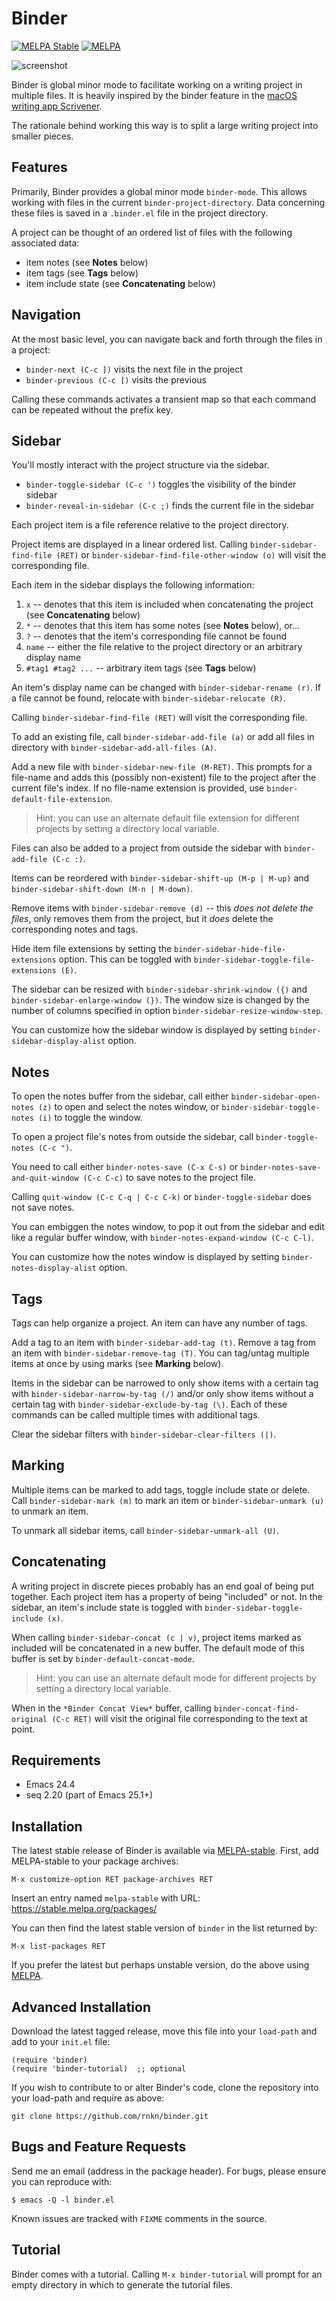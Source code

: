 Binder
======

[![MELPA Stable](https://stable.melpa.org/packages/binder-badge.svg)][1]
[![MELPA](https://melpa.org/packages/binder-badge.svg)][2]

![screenshot](screenshots/01.png)

Binder is global minor mode to facilitate working on a writing project
in multiple files. It is heavily inspired by the binder feature in the
[macOS writing app Scrivener][3].

The rationale behind working this way is to split a large writing
project into smaller pieces.


Features
--------

Primarily, Binder provides a global minor mode `binder-mode`. This
allows working with files in the current `binder-project-directory`.
Data concerning these files is saved in a `.binder.el` file in the
project directory.

A project can be thought of an ordered list of files with the following
associated data:

-  item notes (see **Notes** below)
-  item tags (see **Tags** below)
-  item include state (see **Concatenating** below)


Navigation
----------

At the most basic level, you can navigate back and forth through the
files in a project:

-  `binder-next (C-c ])` visits the next file in the project
-  `binder-previous (C-c [)` visits the previous

Calling these commands activates a transient map so that each command
can be repeated without the prefix key.


Sidebar
-------

You'll mostly interact with the project structure via the sidebar.

-  `binder-toggle-sidebar (C-c ')` toggles the visibility of the binder
   sidebar
-  `binder-reveal-in-sidebar (C-c ;)` finds the current file in the
   sidebar

Each project item is a file reference relative to the project directory.

Project items are displayed in a linear ordered list. Calling
`binder-sidebar-find-file (RET)` or `binder-sidebar-find-file-other-window (o)`
will visit the corresponding file.

Each item in the sidebar displays the following information:

 1. `x` -- denotes that this item is included when concatenating the
    project (see **Concatenating** below)
 2. `*` -- denotes that this item has some notes (see **Notes** below),
    or...
 3. `?` -- denotes that the item's corresponding file cannot be found
 4. `name` -- either the file relative to the project directory or an
    arbitrary display name
 5. `#tag1 #tag2 ...` -- arbitrary item tags (see **Tags** below)

An item's display name can be changed with `binder-sidebar-rename (r)`.
If a file cannot be found, relocate with `binder-sidebar-relocate (R)`.

Calling `binder-sidebar-find-file (RET)` will visit the corresponding
file.

To add an existing file, call `binder-sidebar-add-file (a)` or add all
files in directory with `binder-sidebar-add-all-files (A)`.

Add a new file with `binder-sidebar-new-file (M-RET)`. This prompts for a
file-name and adds this (possibly non-existent) file to the project
after the current file's index. If no file-name extension is provided,
use `binder-default-file-extension`.

>  Hint: you can use an alternate default file extension for different
>  projects by setting a directory local variable.

Files can also be added to a project from outside the sidebar with
`binder-add-file (C-c :)`.

Items can be reordered with `binder-sidebar-shift-up (M-p | M-up)` and
`binder-sidebar-shift-down (M-n | M-down)`.

Remove items with `binder-sidebar-remove (d)` -- this *does not delete
the files*, only removes them from the project, but it *does* delete the
corresponding notes and tags.

Hide item file extensions by setting the `binder-sidebar-hide-file-extensions`
option. This can be toggled with `binder-sidebar-toggle-file-extensions (E)`.

The sidebar can be resized with `binder-sidebar-shrink-window ({)` and
`binder-sidebar-enlarge-window (})`. The window size is changed by the
number of columns specified in option `binder-sidebar-resize-window-step`.

You can customize how the sidebar window is displayed by setting
`binder-sidebar-display-alist` option.


Notes
-----

To open the notes buffer from the sidebar, call either
`binder-sidebar-open-notes (z)` to open and select the notes window, or
`binder-sidebar-toggle-notes (i)` to toggle the window.

To open a project file's notes from outside the sidebar, call
`binder-toggle-notes (C-c ")`.

You need to call either `binder-notes-save (C-x C-s)` or
`binder-notes-save-and-quit-window (C-c C-c)` to save notes to the
project file.

Calling `quit-window (C-c C-q | C-c C-k)` or `binder-toggle-sidebar`
does not save notes.

You can embiggen the notes window, to pop it out from the sidebar and
edit like a regular buffer window, with `binder-notes-expand-window (C-c
C-l)`.

You can customize how the notes window is displayed by setting
`binder-notes-display-alist` option.


Tags
----

Tags can help organize a project. An item can have any number of tags.

Add a tag to an item with `binder-sidebar-add-tag (t)`. Remove a tag
from an item with `binder-sidebar-remove-tag (T)`. You can tag/untag
multiple items at once by using marks (see **Marking** below).

Items in the sidebar can be narrowed to only show items with a certain
tag with `binder-sidebar-narrow-by-tag (/)` and/or only show items
without a certain tag with `binder-sidebar-exclude-by-tag (\)`. Each of
these commands can be called multiple times with additional tags.

Clear the sidebar filters with `binder-sidebar-clear-filters (|)`.


Marking
-------

Multiple items can be marked to add tags, toggle include state or
delete. Call `binder-sidebar-mark (m)` to mark an item or
`binder-sidebar-unmark (u)` to unmark an item.

To unmark all sidebar items, call `binder-sidebar-unmark-all (U)`.


Concatenating
-------------

A writing project in discrete pieces probably has an end goal of being
put together. Each project item has a property of being "included" or
not. In the sidebar, an item's include state is toggled with
`binder-sidebar-toggle-include (x)`.

When calling `binder-sidebar-concat (c | v)`, project items marked as
included will be concatenated in a new buffer. The default mode of this
buffer is set by `binder-default-concat-mode`.

>  Hint: you can use an alternate default mode for different projects by
>  setting a directory local variable.

When in the `*Binder Concat View*` buffer, calling
`binder-concat-find-original (C-c RET)` will visit the original file
corresponding to the text at point.


Requirements
------------

-  Emacs 24.4
-  seq 2.20 (part of Emacs 25.1+)


Installation
------------

The latest stable release of Binder is available via [MELPA-stable][1].
First, add MELPA-stable to your package archives:

    M-x customize-option RET package-archives RET
    
Insert an entry named `melpa-stable` with URL:
https://stable.melpa.org/packages/

You can then find the latest stable version of `binder` in the list
returned by:

    M-x list-packages RET

If you prefer the latest but perhaps unstable version, do the above
using [MELPA][2].


Advanced Installation
---------------------

Download the latest tagged release, move this file into your `load-path`
and add to your `init.el` file:

    (require 'binder)
    (require 'binder-tutorial)  ;; optional

If you wish to contribute to or alter Binder's code, clone the
repository into your load-path and require as above:

    git clone https://github.com/rnkn/binder.git


Bugs and Feature Requests
-------------------------

Send me an email (address in the package header). For bugs, please
ensure you can reproduce with:

    $ emacs -Q -l binder.el

Known issues are tracked with `FIXME` comments in the source.


Tutorial
--------

Binder comes with a tutorial. Calling `M-x binder-tutorial` will prompt
for an empty directory in which to generate the tutorial files.


[1]: https://stable.melpa.org/#/binder
[2]: https://melpa.org/#/binder
[3]: https://www.literatureandlatte.com/scrivener/
